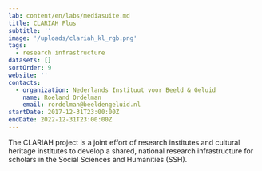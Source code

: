 ```yaml
---
lab: content/en/labs/mediasuite.md
title: CLARIAH Plus
subtitle: ''
image: '/uploads/clariah_kl_rgb.png'
tags:
  - research infrastructure
datasets: []
sortOrder: 9
website: ''
contacts:
  - organization: Nederlands Instituut voor Beeld & Geluid
    name: Roeland Ordelman
    email: rordelman@beeldengeluid.nl
startDate: 2017-12-31T23:00:00Z
endDate: 2022-12-31T23:00:00Z
---
```


The CLARIAH project is a joint effort of research institutes and cultural heritage institutes to develop a shared, national research infrastructure for scholars in the Social Sciences and Humanities (SSH).
